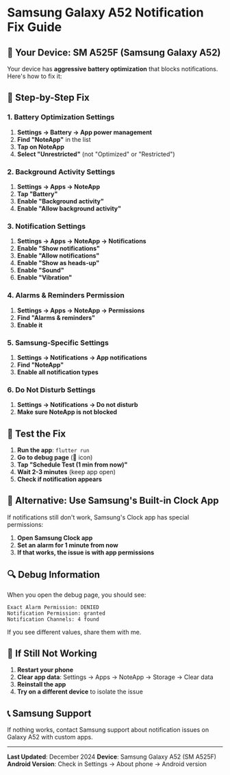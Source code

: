 # Samsung Galaxy A52 Notification Fix Guide

## 🚨 **Your Device: SM A525F (Samsung Galaxy A52)**

Your device has **aggressive battery optimization** that blocks notifications. Here's how to fix it:

## 🔧 **Step-by-Step Fix**

### **1. Battery Optimization Settings**
1. **Settings → Battery → App power management**
2. **Find "NoteApp"** in the list
3. **Tap on NoteApp**
4. **Select "Unrestricted"** (not "Optimized" or "Restricted")

### **2. Background Activity Settings**
1. **Settings → Apps → NoteApp**
2. **Tap "Battery"**
3. **Enable "Background activity"**
4. **Enable "Allow background activity"**

### **3. Notification Settings**
1. **Settings → Apps → NoteApp → Notifications**
2. **Enable "Show notifications"**
3. **Enable "Allow notifications"**
4. **Enable "Show as heads-up"**
5. **Enable "Sound"**
6. **Enable "Vibration"**

### **4. Alarms & Reminders Permission**
1. **Settings → Apps → NoteApp → Permissions**
2. **Find "Alarms & reminders"**
3. **Enable it**

### **5. Samsung-Specific Settings**
1. **Settings → Notifications → App notifications**
2. **Find "NoteApp"**
3. **Enable all notification types**

### **6. Do Not Disturb Settings**
1. **Settings → Notifications → Do not disturb**
2. **Make sure NoteApp is not blocked**

## 🧪 **Test the Fix**

1. **Run the app**: `flutter run`
2. **Go to debug page** (🐛 icon)
3. **Tap "Schedule Test (1 min from now)"**
4. **Wait 2-3 minutes** (keep app open)
5. **Check if notification appears**

## 📱 **Alternative: Use Samsung's Built-in Clock App**

If notifications still don't work, Samsung's Clock app has special permissions:

1. **Open Samsung Clock app**
2. **Set an alarm for 1 minute from now**
3. **If that works, the issue is with app permissions**

## 🔍 **Debug Information**

When you open the debug page, you should see:
```
Exact Alarm Permission: DENIED
Notification Permission: granted
Notification Channels: 4 found
```

If you see different values, share them with me.

## 🚨 **If Still Not Working**

1. **Restart your phone**
2. **Clear app data**: Settings → Apps → NoteApp → Storage → Clear data
3. **Reinstall the app**
4. **Try on a different device** to isolate the issue

## 📞 **Samsung Support**

If nothing works, contact Samsung support about notification issues on Galaxy A52 with custom apps.

---

**Last Updated**: December 2024
**Device**: Samsung Galaxy A52 (SM A525F)
**Android Version**: Check in Settings → About phone → Android version
